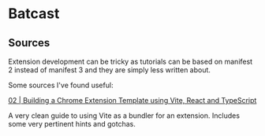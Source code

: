 # Batcast


## Sources

Extension development can be tricky as tutorials can be based on manifest 2 instead of manifest 3 and they are simply less written about.

Some sources I've found useful:

[02 | Building a Chrome Extension Template using Vite, React and TypeScript](https://medium.com/@jamesprivett29/02-building-a-chrome-extension-template-using-vite-react-and-typescript-d5d9912f1b40)

A very clean guide to using Vite as a bundler for an extension. Includes some very pertinent hints and gotchas.



